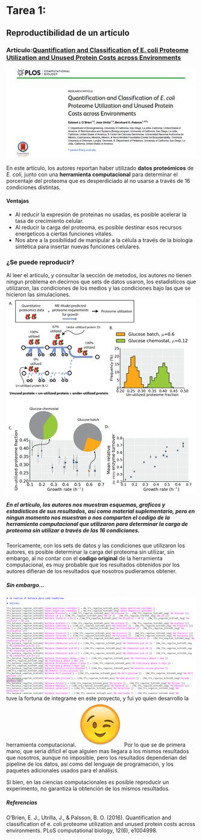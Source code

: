 # Tarea 1:
## Reproductibilidad de un artículo 
### Artículo:[Quantification and Classification of E. coli Proteome Utilization and Unused Protein Costs across Environments](http://journals.plos.org/ploscompbiol/article?id=10.1371/journal.pcbi.1004998)
![Captura del artículo](articulo.png)

En este artículo, los autores reportan haber utilizado **datos proteómicos** de _E. coli_, junto con una **herramienta computacional** para determinar el porcentaje del proteoma que es desperdiciado al no usarse a través de 16 condiciones distintas.

#### **Ventajas**
- Al reducir la expresión de proteinas no usadas, es posible acelerar la tasa de crecimiento celular.
- Al reducir la carga del proteoma, es posible destinar esos recursos energeticos a ciertas funciones vitales.
- Nos abre a la posibilidad de manipular a la célula a través de la biología sintética para insertar nuevas funciones celulares.


### ¿Se puede reproducir?
Al leer el articulo, y consultar la sección de metodos, los autores no tienen ningun problema en decirnos que sets de datos usaron, los estadisticos que utilizaron, las condiciones de los medios y las condiciones bajo las que se hicieron las simulaciones.
![Captura de los resultados](resultados.png)

##### En el artículo, los autores nos muestran esquemas, graficos y estadisticos de sus resultados, así como material suplementario, pero en ningun momento nos muestran o nos comparten el codigo de la herramienta computacional que utilizaron para determinar la carga de proteoma sin utilizar a través de las 16 condiciones.

Teoricamente, con los sets de datos y las condiciones que utilizaron los autores, es posible determinar la carga del proteoma sin utilizar, sin embargo, al no contar con el **codigo original** de la herramienta computacional, es muy probable que los resultados obtenidos por los autores difieran de los resultados que nosotros pudieramos obtener.

##### Sin embargo...
![Captura del script](script.png)
tuve la fortuna de integrame en este proyecto, y fui yo quien desarrollo la herramienta computacional. 
![Emoji](emoji.png)
Por lo que se de primera mano, que seria dificil el que alguien mas llegara a los mismos resultados que nosotros, aunque no imposible, pero los resultados dependerian del pipeline de los datos, así como del lenguaje de programación, y los paquetes adicionales usados para el análisis.

Si bien, en las ciencias computacionales es posible reproducir un experimento, no garantiza la obtención de los mismos resultados.

##### Referencias
O’Brien, E. J., Utrilla, J., & Palsson, B. O. (2016). Quantification and classification of e. coli proteome utilization and unused protein costs across environments. PLoS computational biology, 12(6), e1004998.
